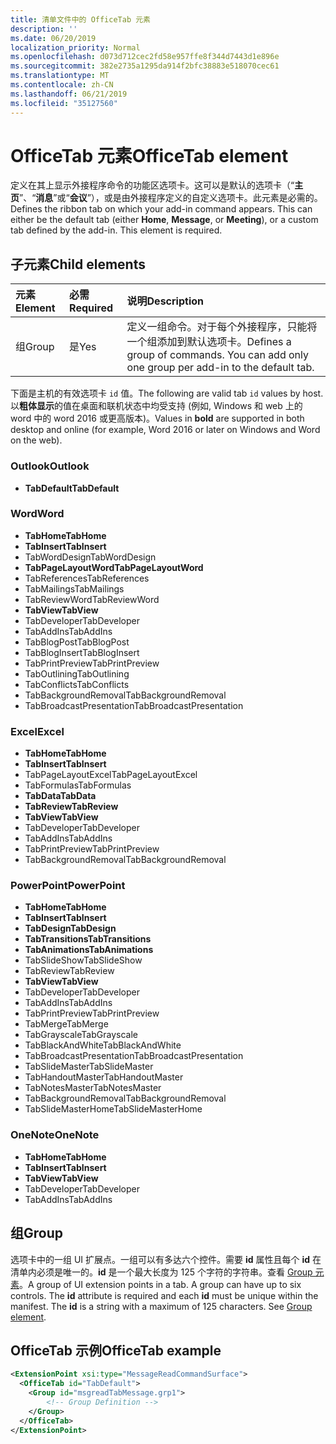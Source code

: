 ```yaml
---
title: 清单文件中的 OfficeTab 元素
description: ''
ms.date: 06/20/2019
localization_priority: Normal
ms.openlocfilehash: d073d712cec2fd58e957ffe8f344d7443d1e896e
ms.sourcegitcommit: 382e2735a1295da914f2bfc38883e518070cec61
ms.translationtype: MT
ms.contentlocale: zh-CN
ms.lasthandoff: 06/21/2019
ms.locfileid: "35127560"
---
```

# <a name="officetab-element"></a><span data-ttu-id="5d4f5-102">OfficeTab 元素</span><span class="sxs-lookup"><span data-stu-id="5d4f5-102">OfficeTab element</span></span>

<span data-ttu-id="5d4f5-p101">定义在其上显示外接程序命令的功能区选项卡。这可以是默认的选项卡（“**主页**”、“**消息**”或“**会议**”），或是由外接程序定义的自定义选项卡。此元素是必需的。</span><span class="sxs-lookup"><span data-stu-id="5d4f5-p101">Defines the ribbon tab on which your add-in command appears. This can either be the default tab (either  **Home**,  **Message**, or  **Meeting**), or a custom tab defined by the add-in. This element is required.</span></span>

## <a name="child-elements"></a><span data-ttu-id="5d4f5-106">子元素</span><span class="sxs-lookup"><span data-stu-id="5d4f5-106">Child elements</span></span>

|  <span data-ttu-id="5d4f5-107">元素</span><span class="sxs-lookup"><span data-stu-id="5d4f5-107">Element</span></span> |  <span data-ttu-id="5d4f5-108">必需</span><span class="sxs-lookup"><span data-stu-id="5d4f5-108">Required</span></span>  |  <span data-ttu-id="5d4f5-109">说明</span><span class="sxs-lookup"><span data-stu-id="5d4f5-109">Description</span></span>  |
|:-----|:-----|:-----|
|  <span data-ttu-id="5d4f5-110">组</span><span class="sxs-lookup"><span data-stu-id="5d4f5-110">Group</span></span>      | <span data-ttu-id="5d4f5-111">是</span><span class="sxs-lookup"><span data-stu-id="5d4f5-111">Yes</span></span> |  <span data-ttu-id="5d4f5-p102">定义一组命令。对于每个外接程序，只能将一个组添加到默认选项卡。</span><span class="sxs-lookup"><span data-stu-id="5d4f5-p102">Defines a group of commands. You can add only one group per add-in to the default tab.</span></span>  |

<span data-ttu-id="5d4f5-114">下面是主机的有效选项卡 `id` 值。</span><span class="sxs-lookup"><span data-stu-id="5d4f5-114">The following are valid tab `id` values by host.</span></span> <span data-ttu-id="5d4f5-115">以**粗体显示**的值在桌面和联机状态中均受支持 (例如, Windows 和 web 上的 word 中的 word 2016 或更高版本)。</span><span class="sxs-lookup"><span data-stu-id="5d4f5-115">Values in **bold** are supported in both desktop and online (for example, Word 2016 or later on Windows and Word on the web).</span></span>

### <a name="outlook"></a><span data-ttu-id="5d4f5-116">Outlook</span><span class="sxs-lookup"><span data-stu-id="5d4f5-116">Outlook</span></span>

- <span data-ttu-id="5d4f5-117">**TabDefault**</span><span class="sxs-lookup"><span data-stu-id="5d4f5-117">**TabDefault**</span></span>

### <a name="word"></a><span data-ttu-id="5d4f5-118">Word</span><span class="sxs-lookup"><span data-stu-id="5d4f5-118">Word</span></span>

- <span data-ttu-id="5d4f5-119">**TabHome**</span><span class="sxs-lookup"><span data-stu-id="5d4f5-119">**TabHome**</span></span>
- <span data-ttu-id="5d4f5-120">**TabInsert**</span><span class="sxs-lookup"><span data-stu-id="5d4f5-120">**TabInsert**</span></span>
- <span data-ttu-id="5d4f5-121">TabWordDesign</span><span class="sxs-lookup"><span data-stu-id="5d4f5-121">TabWordDesign</span></span>
- <span data-ttu-id="5d4f5-122">**TabPageLayoutWord**</span><span class="sxs-lookup"><span data-stu-id="5d4f5-122">**TabPageLayoutWord**</span></span>
- <span data-ttu-id="5d4f5-123">TabReferences</span><span class="sxs-lookup"><span data-stu-id="5d4f5-123">TabReferences</span></span>
- <span data-ttu-id="5d4f5-124">TabMailings</span><span class="sxs-lookup"><span data-stu-id="5d4f5-124">TabMailings</span></span>
- <span data-ttu-id="5d4f5-125">TabReviewWord</span><span class="sxs-lookup"><span data-stu-id="5d4f5-125">TabReviewWord</span></span>
- <span data-ttu-id="5d4f5-126">**TabView**</span><span class="sxs-lookup"><span data-stu-id="5d4f5-126">**TabView**</span></span>
- <span data-ttu-id="5d4f5-127">TabDeveloper</span><span class="sxs-lookup"><span data-stu-id="5d4f5-127">TabDeveloper</span></span>
- <span data-ttu-id="5d4f5-128">TabAddIns</span><span class="sxs-lookup"><span data-stu-id="5d4f5-128">TabAddIns</span></span>
- <span data-ttu-id="5d4f5-129">TabBlogPost</span><span class="sxs-lookup"><span data-stu-id="5d4f5-129">TabBlogPost</span></span>
- <span data-ttu-id="5d4f5-130">TabBlogInsert</span><span class="sxs-lookup"><span data-stu-id="5d4f5-130">TabBlogInsert</span></span>
- <span data-ttu-id="5d4f5-131">TabPrintPreview</span><span class="sxs-lookup"><span data-stu-id="5d4f5-131">TabPrintPreview</span></span>
- <span data-ttu-id="5d4f5-132">TabOutlining</span><span class="sxs-lookup"><span data-stu-id="5d4f5-132">TabOutlining</span></span>
- <span data-ttu-id="5d4f5-133">TabConflicts</span><span class="sxs-lookup"><span data-stu-id="5d4f5-133">TabConflicts</span></span>
- <span data-ttu-id="5d4f5-134">TabBackgroundRemoval</span><span class="sxs-lookup"><span data-stu-id="5d4f5-134">TabBackgroundRemoval</span></span>
- <span data-ttu-id="5d4f5-135">TabBroadcastPresentation</span><span class="sxs-lookup"><span data-stu-id="5d4f5-135">TabBroadcastPresentation</span></span>

### <a name="excel"></a><span data-ttu-id="5d4f5-136">Excel</span><span class="sxs-lookup"><span data-stu-id="5d4f5-136">Excel</span></span>

- <span data-ttu-id="5d4f5-137">**TabHome**</span><span class="sxs-lookup"><span data-stu-id="5d4f5-137">**TabHome**</span></span>
- <span data-ttu-id="5d4f5-138">**TabInsert**</span><span class="sxs-lookup"><span data-stu-id="5d4f5-138">**TabInsert**</span></span>
- <span data-ttu-id="5d4f5-139">TabPageLayoutExcel</span><span class="sxs-lookup"><span data-stu-id="5d4f5-139">TabPageLayoutExcel</span></span>
- <span data-ttu-id="5d4f5-140">TabFormulas</span><span class="sxs-lookup"><span data-stu-id="5d4f5-140">TabFormulas</span></span>
- <span data-ttu-id="5d4f5-141">**TabData**</span><span class="sxs-lookup"><span data-stu-id="5d4f5-141">**TabData**</span></span>
- <span data-ttu-id="5d4f5-142">**TabReview**</span><span class="sxs-lookup"><span data-stu-id="5d4f5-142">**TabReview**</span></span>
- <span data-ttu-id="5d4f5-143">**TabView**</span><span class="sxs-lookup"><span data-stu-id="5d4f5-143">**TabView**</span></span>
- <span data-ttu-id="5d4f5-144">TabDeveloper</span><span class="sxs-lookup"><span data-stu-id="5d4f5-144">TabDeveloper</span></span>
- <span data-ttu-id="5d4f5-145">TabAddIns</span><span class="sxs-lookup"><span data-stu-id="5d4f5-145">TabAddIns</span></span>
- <span data-ttu-id="5d4f5-146">TabPrintPreview</span><span class="sxs-lookup"><span data-stu-id="5d4f5-146">TabPrintPreview</span></span>
- <span data-ttu-id="5d4f5-147">TabBackgroundRemoval</span><span class="sxs-lookup"><span data-stu-id="5d4f5-147">TabBackgroundRemoval</span></span> 

### <a name="powerpoint"></a><span data-ttu-id="5d4f5-148">PowerPoint</span><span class="sxs-lookup"><span data-stu-id="5d4f5-148">PowerPoint</span></span>

- <span data-ttu-id="5d4f5-149">**TabHome**</span><span class="sxs-lookup"><span data-stu-id="5d4f5-149">**TabHome**</span></span>
- <span data-ttu-id="5d4f5-150">**TabInsert**</span><span class="sxs-lookup"><span data-stu-id="5d4f5-150">**TabInsert**</span></span>
- <span data-ttu-id="5d4f5-151">**TabDesign**</span><span class="sxs-lookup"><span data-stu-id="5d4f5-151">**TabDesign**</span></span>
- <span data-ttu-id="5d4f5-152">**TabTransitions**</span><span class="sxs-lookup"><span data-stu-id="5d4f5-152">**TabTransitions**</span></span>
- <span data-ttu-id="5d4f5-153">**TabAnimations**</span><span class="sxs-lookup"><span data-stu-id="5d4f5-153">**TabAnimations**</span></span>
- <span data-ttu-id="5d4f5-154">TabSlideShow</span><span class="sxs-lookup"><span data-stu-id="5d4f5-154">TabSlideShow</span></span>
- <span data-ttu-id="5d4f5-155">TabReview</span><span class="sxs-lookup"><span data-stu-id="5d4f5-155">TabReview</span></span>
- <span data-ttu-id="5d4f5-156">**TabView**</span><span class="sxs-lookup"><span data-stu-id="5d4f5-156">**TabView**</span></span>
- <span data-ttu-id="5d4f5-157">TabDeveloper</span><span class="sxs-lookup"><span data-stu-id="5d4f5-157">TabDeveloper</span></span>
- <span data-ttu-id="5d4f5-158">TabAddIns</span><span class="sxs-lookup"><span data-stu-id="5d4f5-158">TabAddIns</span></span>
- <span data-ttu-id="5d4f5-159">TabPrintPreview</span><span class="sxs-lookup"><span data-stu-id="5d4f5-159">TabPrintPreview</span></span>
- <span data-ttu-id="5d4f5-160">TabMerge</span><span class="sxs-lookup"><span data-stu-id="5d4f5-160">TabMerge</span></span>
- <span data-ttu-id="5d4f5-161">TabGrayscale</span><span class="sxs-lookup"><span data-stu-id="5d4f5-161">TabGrayscale</span></span>
- <span data-ttu-id="5d4f5-162">TabBlackAndWhite</span><span class="sxs-lookup"><span data-stu-id="5d4f5-162">TabBlackAndWhite</span></span>
- <span data-ttu-id="5d4f5-163">TabBroadcastPresentation</span><span class="sxs-lookup"><span data-stu-id="5d4f5-163">TabBroadcastPresentation</span></span>
- <span data-ttu-id="5d4f5-164">TabSlideMaster</span><span class="sxs-lookup"><span data-stu-id="5d4f5-164">TabSlideMaster</span></span>
- <span data-ttu-id="5d4f5-165">TabHandoutMaster</span><span class="sxs-lookup"><span data-stu-id="5d4f5-165">TabHandoutMaster</span></span>
- <span data-ttu-id="5d4f5-166">TabNotesMaster</span><span class="sxs-lookup"><span data-stu-id="5d4f5-166">TabNotesMaster</span></span>
- <span data-ttu-id="5d4f5-167">TabBackgroundRemoval</span><span class="sxs-lookup"><span data-stu-id="5d4f5-167">TabBackgroundRemoval</span></span>
- <span data-ttu-id="5d4f5-168">TabSlideMasterHome</span><span class="sxs-lookup"><span data-stu-id="5d4f5-168">TabSlideMasterHome</span></span>

### <a name="onenote"></a><span data-ttu-id="5d4f5-169">OneNote</span><span class="sxs-lookup"><span data-stu-id="5d4f5-169">OneNote</span></span>

- <span data-ttu-id="5d4f5-170">**TabHome**</span><span class="sxs-lookup"><span data-stu-id="5d4f5-170">**TabHome**</span></span>
- <span data-ttu-id="5d4f5-171">**TabInsert**</span><span class="sxs-lookup"><span data-stu-id="5d4f5-171">**TabInsert**</span></span>
- <span data-ttu-id="5d4f5-172">**TabView**</span><span class="sxs-lookup"><span data-stu-id="5d4f5-172">**TabView**</span></span>
- <span data-ttu-id="5d4f5-173">TabDeveloper</span><span class="sxs-lookup"><span data-stu-id="5d4f5-173">TabDeveloper</span></span>
- <span data-ttu-id="5d4f5-174">TabAddIns</span><span class="sxs-lookup"><span data-stu-id="5d4f5-174">TabAddIns</span></span>

## <a name="group"></a><span data-ttu-id="5d4f5-175">组</span><span class="sxs-lookup"><span data-stu-id="5d4f5-175">Group</span></span>

<span data-ttu-id="5d4f5-p104">选项卡中的一组 UI 扩展点。一组可以有多达六个控件。需要 **id** 属性且每个 **id** 在清单内必须是唯一的。**id** 是一个最大长度为 125 个字符的字符串。查看 [Group 元素](group.md)。</span><span class="sxs-lookup"><span data-stu-id="5d4f5-p104">A group of UI extension points in a tab. A group can have up to six controls. The  **id** attribute is required and each **id** must be unique within the manifest. The **id** is a string with a maximum of 125 characters. See [Group element](group.md).</span></span>

## <a name="officetab-example"></a><span data-ttu-id="5d4f5-180">OfficeTab 示例</span><span class="sxs-lookup"><span data-stu-id="5d4f5-180">OfficeTab example</span></span>

```xml
<ExtensionPoint xsi:type="MessageReadCommandSurface">
  <OfficeTab id="TabDefault">
    <Group id="msgreadTabMessage.grp1">
        <!-- Group Definition -->
    </Group>
  </OfficeTab>
</ExtensionPoint>
```
